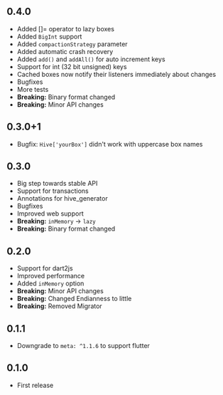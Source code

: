 ## 0.4.0
- Added []= operator to lazy boxes
- Added `BigInt` support
- Added `compactionStrategy` parameter
- Added automatic crash recovery
- Added `add()` and `addAll()` for auto increment keys
- Support for int (32 bit unsigned) keys
- Cached boxes now notify their listeners immediately about changes
- Bugfixes
- More tests
- **Breaking:** Binary format changed
- **Breaking:** Minor API changes

## 0.3.0+1
- Bugfix: `Hive['yourBox']` didn't work with uppercase box names

## 0.3.0
- Big step towards stable API
- Support for transactions
- Annotations for hive_generator
- Bugfixes
- Improved web support
- **Breaking:** `inMemory` -> `lazy`
- **Breaking:** Binary format changed

## 0.2.0
- Support for dart2js
- Improved performance
- Added `inMemory` option
- **Breaking:** Minor API changes
- **Breaking:** Changed Endianness to little
- **Breaking:** Removed Migrator

## 0.1.1
- Downgrade to `meta: ^1.1.6` to support flutter

## 0.1.0
- First release
